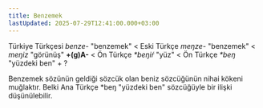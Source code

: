 ```yaml
---
title: Benzemek
lastUpdated: 2025-07-29T12:41:00.000+03:00
---
```

Türkiye Türkçesi _benze-_ "benzemek" < Eski Türkçe _meŋze-_ "benzemek" < _meŋiz_ "görünüş" **+(g)A-** < Ön Türkçe _*beŋiŕ_ "yüz" < Ön Türkçe _*beŋ_ "yüzdeki ben" + ?

Benzemek sözünün geldiği sözcük olan beniz sözcüğünün nihai kökeni muğlaktır. Belki Ana Türkçe *beŋ "yüzdeki ben" sözcüğüyle bir ilişki düşünülebilir.
